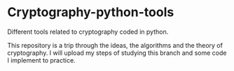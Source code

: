 # Cryptography-python-tools
Different tools related to cryptography coded in python. 

This repository is a trip through the ideas, the algorithms and the theory of cryptography. 
I will upload my steps of studying this branch and some code I implement to practice. 

